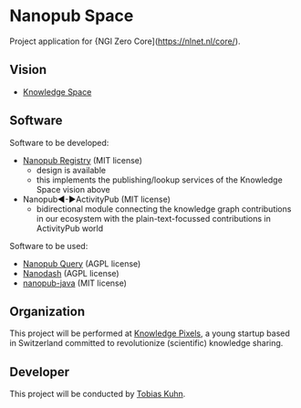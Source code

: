 # Nanopub Space

Project application for {NGI Zero Core](https://nlnet.nl/core/).

## Vision

- [Knowledge Space](https://w3id.org/knowledge-space/)

## Software

Software to be developed:

- [Nanopub Registry](https://github.com/knowledgepixels/nanopub-registry) (MIT license)
  - design is available
  - this implements the publishing/lookup services of the Knowledge Space vision above
- Nanopub◀-▶ActivityPub (MIT license)
  - bidirectional module connecting the knowledge graph contributions in our ecosystem with the plain-text-focussed contributions in ActivityPub world

Software to be used:

- [Nanopub Query](https://github.com/knowledgepixels/nanopub-query) (AGPL license)
- [Nanodash](https://github.com/knowledgepixels/nanodash) (AGPL license)
- [nanopub-java](https://github.com/Nanopublication/nanopub-java) (MIT license)

## Organization

This project will be performed at [Knowledge Pixels](https://knowledgepixels.com/), a young startup based in Switzerland committed to revolutionize (scientific) knowledge sharing.

## Developer

This project will be conducted by [Tobias Kuhn](https://www.tkuhn.org/).
